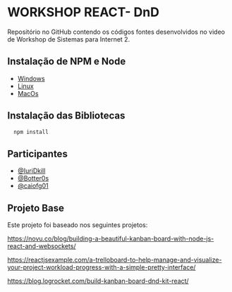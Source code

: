 
# WORKSHOP REACT- DnD

Repositório no GitHub contendo os códigos fontes desenvolvidos no video de Workshop de Sistemas para Internet 2.


## Instalação de NPM e Node

 - [Windows](https://dicasdejavascript.com.br/instalacao-do-nodejs-e-npm-no-windows-passo-a-passo/)
 - [Linux](https://www.hostinger.com.br/tutoriais/instalar-node-js-ubuntu)
 - [MacOs](https://www.treinaweb.com.br/blog/instalacao-do-node-js-windows-mac-e-linux)




## Instalação das Bibliotecas

```bash
  npm install
```


## Participantes

- [@IuriDkill](https://github.com/IuriDkill)
- [@Botter0s](https://github.com/Botter0s)
- [@caiofg01](https://github.com/caiofg01)




## Projeto Base

Este projeto foi baseado nos seguintes projetos:

https://novu.co/blog/building-a-beautiful-kanban-board-with-node-js-react-and-websockets/

https://reactjsexample.com/a-trelloboard-to-help-manage-and-visualize-your-project-workload-progress-with-a-simple-pretty-interface/

https://blog.logrocket.com/build-kanban-board-dnd-kit-react/
